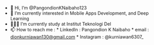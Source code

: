 - 👋 Hi, I’m @PangondionKNaibaho123
- 👀 I’m currently interested in Mobile Apps Development, and Deep Learning
- 👨🏽‍🎓 I’m currently study at Institut Teknologi Del
- 📫 How to reach me :
      * LinkedIn : Pangondion K Naibaho
      * email : dionkurniawan130@gmail.com
      * Instagram : @kurniawan6307_

<!---
PangondionKNaibaho123/PangondionKNaibaho123 is a ✨ special ✨ repository because its `README.md` (this file) appears on your GitHub profile.
You can click the Preview link to take a look at your changes.
--->
